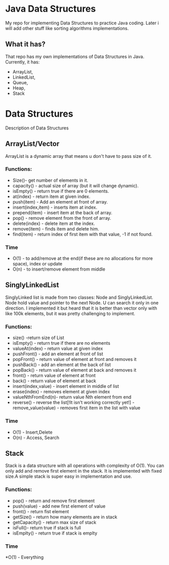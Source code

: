 # Java Data Structures
My repo for implementing Data Structures to practice Java coding. Later i will
add other stuff like sorting algorithms implementations.

## What it has?
That repo has my own implementations of Data Structures in Java. Currently, it has:
- ArrayList,
- LinkedList,
- Queue,
- Heap,
- Stack

# Data Structures
Description of Data Structures 


## ArrayList/Vector
ArrayList is a dynamic array that means u don't have to pass size of it.

### Functions:
-  Size()- get number of elements in it.
- capacity() - actual size of array (but it will change dynamic).
- isEmpty() - return true if there are 0 elements.
- at(index) - return item at given index.
- push(item) - Add an element at front of array.
- insert(index,item) - inserts item at index.
- prepend(item) - insert item at the back of array.
- pop() - remove element from the front of array.
- delete(index) - delete item at the index.
- remove(item) - finds item and delete him.
- find(item) - return index of first item with that value, -1 if not found.


### Time
* O(1) - to add/remove at the end(if these are  no allocations for more space), index or update
* O(n) - to insert/remove element from middle

## SinglyLinkedList
SinglyLinked list is made from two classes: Node and SinglyLinkedList. Node hold value and pointer to the next 
Node. U can search it only in one direction. I implemented it but heard that
it is better than vector only with like 100k elements, but it was pretty challenging
to implement.

### Functions:
- size() -return size of List
- isEmpty() - return true if there are no elements
- valueAt(index) - return value at given index
- pushFront() - add an element at front of list
- popFront() - return value of element at front and removes it
- pushBack() - add an element at the back of list
- popBack() - return value of element at back and removes it
- front() - return value of element at front
- back() - return value of element at back
- insert(index,value) - insert element in middle of list
- erase(index) - removes element at given index
- valueNthFromEnd(n)- return value Nth element from end
- reverse() - reverse the list[!It isn't working correctly yet!]
-remove_value(value) - removes first item in the list with value

### Time 

* O(1) - Insert,Delete
* O(n) - Access, Search

## Stack
Stack is a data structure with all operations with complexity of O(1).
You can only add and remove first element in the stack.
 It is implemented with fixed size.A simple stack is super easy in implementation and use.

### Functions:
- pop() - return and remove first element
- push(value) - add new first element of value
- front() - return fist element
- getSize() - return how many elements are in stack
- getCapacity() - return max size of stack
- isFull()- return true if stack is full
- isEmplty() - return true if stack is emplty

### Time
*O(1) - Everything